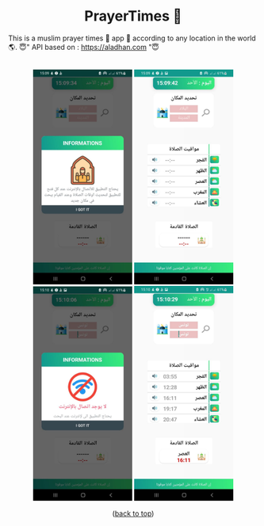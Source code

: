 
<div id="top"></div>
<h1 align="center"> PrayerTimes 🕌 </h1>

This is a muslim prayer times 🕌 app 📱 according to any location in the world 🌎.
😇" API based on : https://aladhan.com "😇<br/> 
<br/>


<p align=center>
    <div align="center">
     <img  width = "200px" src ="1.jpg"/>
      <img  width = "200px" src="2.jpg" />
      <img  height="433px" src="3.jpg"/>
      <img  width = "200px" src ="4.jpg"/>
      <br>
    </div>
</p>



<p align="center">(<a href="#top">back to top</a>)</p>
